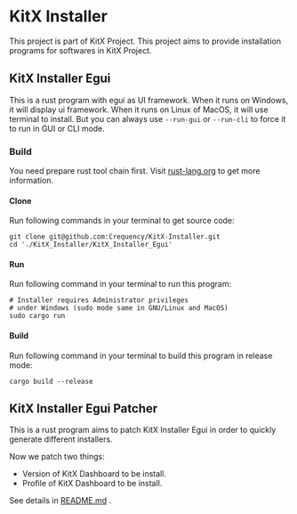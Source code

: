 # KitX Installer

This project is part of KitX Project.
This project aims to provide installation programs for softwares in KitX Project.

## KitX Installer Egui

This is a rust program with egui as UI framework.
When it runs on Windows, it will display ui framework.
When it runs on Linux of MacOS, it will use terminal to install.
But you can always use `--run-gui` or `--run-cli` to force it to run in GUI or CLI mode.

### Build

You need prepare rust tool chain first.
Visit [rust-lang.org](https://www.rust-lang.org/) to get more information.

#### Clone

Run following commands in your terminal to get source code:

```shell
git clone git@github.com:Crequency/KitX-Installer.git
cd './KitX_Installer/KitX_Installer_Egui'
```

#### Run

Run following command in your terminal to run this program:

```shell
# Installer requires Administrator privileges
# under Windows (sudo mode same in GNU/Linux and MacOS)
sudo cargo run
```

#### Build

Run following command in your terminal to build this program in release mode:

```shell
cargo build --release
```

## KitX Installer Egui Patcher

This is a rust program aims to patch KitX Installer Egui in order to quickly generate different installers.

Now we patch two things:
- Version of KitX Dashboard to be install.
- Profile of KitX Dashboard to be install.

See details in [README.md](./KitX_Installer_Egui_Patcher/README.md) .


